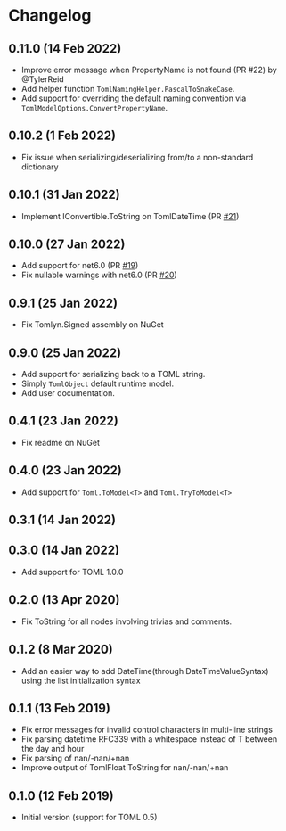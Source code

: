# Changelog

## 0.11.0 (14 Feb 2022)
- Improve error message when PropertyName is not found (PR #22) by @TylerReid
- Add helper function `TomlNamingHelper.PascalToSnakeCase`.
- Add support for overriding the default naming convention via `TomlModelOptions.ConvertPropertyName`.

## 0.10.2 (1 Feb 2022)
- Fix issue when serializing/deserializing from/to a non-standard dictionary

## 0.10.1 (31 Jan 2022)
- Implement IConvertible.ToString on TomlDateTime (PR [#21](https://github.com/xoofx/Tomlyn/pull/21))

## 0.10.0 (27 Jan 2022)
- Add support for net6.0 (PR [#19](https://github.com/xoofx/Tomlyn/pull/19))
- Fix nullable warnings with net6.0 (PR [#20](https://github.com/xoofx/Tomlyn/pull/20))

## 0.9.1 (25 Jan 2022)
- Fix Tomlyn.Signed assembly on NuGet

## 0.9.0 (25 Jan 2022)
- Add support for serializing back to a TOML string.
- Simply `TomlObject` default runtime model.
- Add user documentation.

## 0.4.1 (23 Jan 2022)
- Fix readme on NuGet

## 0.4.0 (23 Jan 2022)
- Add support for `Toml.ToModel<T>` and `Toml.TryToModel<T>`

## 0.3.1 (14 Jan 2022)
## 0.3.0 (14 Jan 2022)
- Add support for TOML 1.0.0

## 0.2.0 (13 Apr 2020)
- Fix ToString for all nodes involving trivias and comments.

## 0.1.2 (8 Mar 2020)
- Add an easier way to add DateTime(through DateTimeValueSyntax) using the list initialization syntax

## 0.1.1 (13 Feb 2019)

- Fix error messages for invalid control characters in multi-line strings
- Fix parsing datetime RFC339 with a whitespace instead of T between the day and hour
- Fix parsing of nan/-nan/+nan
- Improve output of TomlFloat ToString for nan/-nan/+nan

## 0.1.0 (12 Feb 2019)

- Initial version (support for TOML 0.5)
